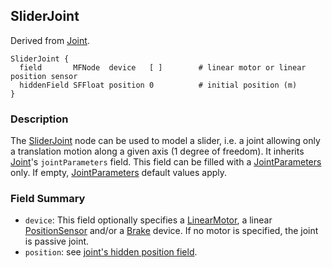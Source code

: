 ## SliderJoint

Derived from [Joint](#joint).

```
SliderJoint {
  field       MFNode  device   [ ]        # linear motor or linear position sensor
  hiddenField SFFloat position 0          # initial position (m)
}
```

### Description

The [SliderJoint](#sliderjoint) node can be used to model a slider, i.e. a joint
allowing only a translation motion along a given axis (1 degree of freedom). It
inherits [Joint](#joint)'s `jointParameters` field. This field can be filled
with a [JointParameters](#jointparameters) only. If empty,
[JointParameters](#jointparameters) default values apply.

### Field Summary

- `device`: This field optionally specifies a [LinearMotor](#linearmotor), a
linear [PositionSensor](#positionsensor) and/or a [Brake](#brake) device. If no
motor is specified, the joint is passive joint.
- `position`: see [joint's hidden position
field](#joint-s-hidden-position-fields).

